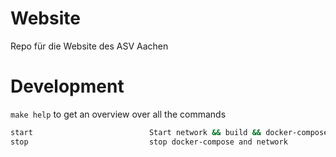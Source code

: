 # Website
Repo für die Website des ASV Aachen

# Development
`make help` to get an overview over all the commands

```sh
start                          Start network && build && docker-compose up
stop                           stop docker-compose and network
```

